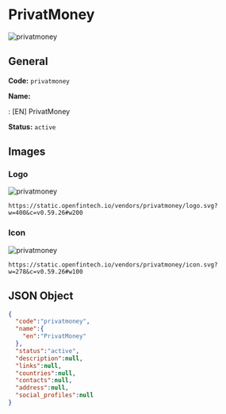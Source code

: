 
# PrivatMoney 
![privatmoney](https://static.openfintech.io/vendors/privatmoney/logo.svg?w=400&c=v0.59.26#w200)  

## General 
 
**Code:** `privatmoney` 
 
**Name:** 
 
:	[EN] PrivatMoney 
 
**Status:** `active` 
 

## Images 

### Logo 
 
![privatmoney](https://static.openfintech.io/vendors/privatmoney/logo.svg?w=400&c=v0.59.26#w200)  

```
https://static.openfintech.io/vendors/privatmoney/logo.svg?w=400&c=v0.59.26#w200
```  

### Icon 
 
![privatmoney](https://static.openfintech.io/vendors/privatmoney/icon.svg?w=278&c=v0.59.26#w100)  

```
https://static.openfintech.io/vendors/privatmoney/icon.svg?w=278&c=v0.59.26#w100
```  

## JSON Object 

```json
{
  "code":"privatmoney",
  "name":{
    "en":"PrivatMoney"
  },
  "status":"active",
  "description":null,
  "links":null,
  "countries":null,
  "contacts":null,
  "address":null,
  "social_profiles":null
}
```  
